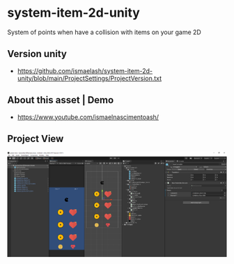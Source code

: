 # system-item-2d-unity
System of points when have a collision with items on your game 2D

## Version unity
- https://github.com/ismaelash/system-item-2d-unity/blob/main/ProjectSettings/ProjectVersion.txt

## About this asset | Demo
- https://www.youtube.com/ismaelnascimentoash/

## Project View
![Unity view](https://raw.githubusercontent.com/ismaelash/system-item-2d-unity/main/Demo/General.png)
